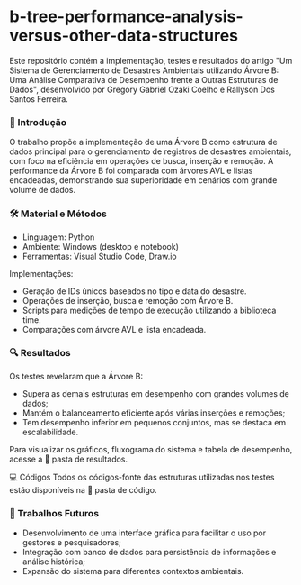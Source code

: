# b-tree-performance-analysis-versus-other-data-structures

Este repositório contém a implementação, testes e resultados do artigo "Um Sistema de Gerenciamento de Desastres Ambientais utilizando Árvore B: Uma Análise Comparativa de Desempenho frente a Outras Estruturas de Dados", desenvolvido por Gregory Gabriel Ozaki Coelho e Rallyson Dos Santos Ferreira.

### 📌 Introdução
O trabalho propõe a implementação de uma Árvore B como estrutura de dados principal para o gerenciamento de registros de desastres ambientais, com foco na eficiência em operações de busca, inserção e remoção. A performance da Árvore B foi comparada com árvores AVL e listas encadeadas, demonstrando sua superioridade em cenários com grande volume de dados.

### 🛠️ Material e Métodos
- Linguagem: Python
- Ambiente: Windows (desktop e notebook)
- Ferramentas: Visual Studio Code, Draw.io

Implementações:
- Geração de IDs únicos baseados no tipo e data do desastre.
- Operações de inserção, busca e remoção com Árvore B.
- Scripts para medições de tempo de execução utilizando a biblioteca time.
- Comparações com árvore AVL e lista encadeada.

### 🔍 Resultados
Os testes revelaram que a Árvore B:
- Supera as demais estruturas em desempenho com grandes volumes de dados;
- Mantém o balanceamento eficiente após várias inserções e remoções;
- Tem desempenho inferior em pequenos conjuntos, mas se destaca em escalabilidade.

Para visualizar os gráficos, fluxograma do sistema e tabela de desempenho, acesse a 📂 pasta de resultados.

💻 Códigos
Todos os códigos-fonte das estruturas utilizadas nos testes estão disponíveis na 📂 pasta de código.

### 🔭 Trabalhos Futuros
- Desenvolvimento de uma interface gráfica para facilitar o uso por gestores e pesquisadores;
- Integração com banco de dados para persistência de informações e análise histórica;
- Expansão do sistema para diferentes contextos ambientais.
